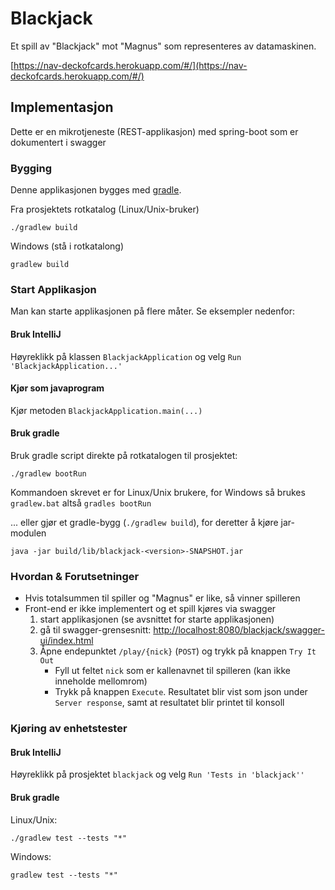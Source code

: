 # Blackjack
Et spill av "Blackjack" mot "Magnus" som representeres av datamaskinen.

[https://nav-deckofcards.herokuapp.com/#/](https://nav-deckofcards.herokuapp.com/#/)

## Implementasjon
Dette er en mikrotjeneste (REST-applikasjon) med spring-boot som er dokumentert i swagger

### Bygging
Denne applikasjonen bygges med [gradle](https://gradle.org).

Fra prosjektets rotkatalog (Linux/Unix-bruker)
```
./gradlew build
```
Windows (stå i rotkatalong)
```
gradlew build
```

### Start Applikasjon
Man kan starte applikasjonen på flere måter. Se eksempler nedenfor:

#### Bruk IntelliJ
Høyreklikk på klassen `BlackjackApplication` og velg `Run 'BlackjackApplication...'` 

#### Kjør som javaprogram
Kjør metoden `BlackjackApplication.main(...)`

#### Bruk gradle
Bruk gradle script direkte på rotkatalogen til prosjektet:
```
./gradlew bootRun
```
Kommandoen skrevet er for Linux/Unix brukere, for Windows så brukes `gradlew.bat` altså `gradles bootRun`

... eller gjør et gradle-bygg (`./gradlew build`), for deretter å kjøre jar-modulen
```
java -jar build/lib/blackjack-<version>-SNAPSHOT.jar
```

### Hvordan & Forutsetninger
* Hvis totalsummen til spiller og "Magnus" er like, så vinner spilleren
* Front-end er ikke implementert og et spill kjøres via swagger
    1) start applikasjonen (se avsnittet for starte applikasjonen)
    2) gå til swagger-grensesnitt:  [http://localhost:8080/blackjack/swagger-ui/index.html](http://localhost:8080/blackjack/swagger-ui/index.html)
    3) Åpne endepunktet `/play/{nick}` (`POST`) og trykk på knappen `Try It Out`
       * Fyll ut feltet `nick` som er kallenavnet til spilleren (kan ikke inneholde mellomrom)
       * Trykk på knappen `Execute`. Resultatet blir vist som json under `Server response`, samt at resultatet blir printet til konsoll

### Kjøring av enhetstester

#### Bruk IntelliJ
Høyreklikk på prosjektet `blackjack` og velg `Run 'Tests in 'blackjack''`

#### Bruk gradle
Linux/Unix:
```
./gradlew test --tests "*"
```
Windows:
```
gradlew test --tests "*"
```